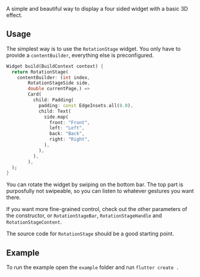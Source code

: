 A simple and beautiful way to display a four sided widget with a basic 3D effect.

## Usage

The simplest way is to use the ``RotationStage`` widget.
You only have to provide a ``contentBuilder``, everything else is preconfigured.

```dart
Widget build(BuildContext context) {
  return RotationStage(
    contentBuilder: (int index,
        RotationStageSide side,
        double currentPage,) =>
        Card(
          child: Padding(
            padding: const EdgeInsets.all(8.0),
            child: Text(
              side.map(
                front: "Front",
                left: "Left",
                back: "Back",
                right: "Right",
              ),
            ),
          ),
        ),
  );
}
```

You can rotate the widget by swiping on the bottom bar. The top part is purposfully not swipeable,
so you can listen to whatever gestures you want there.

If you want more fine-grained control, check out the other parameters of the constructor, or
``RotationStageBar``, ``RotationStageHandle`` and ``RotationStageContent``.

The source code for ``RotationStage`` should be a good starting point.

## Example

To run the example open the ``example`` folder and run ``flutter create .``